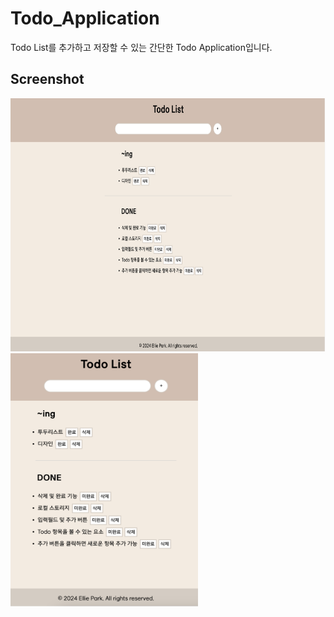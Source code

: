 # Todo_Application

Todo List를 추가하고 저장할 수 있는 간단한 Todo Application입니다.

## Screenshot

<img src="images/screenshot1.png" width="720" height="405"/>
<img src="images/screenshot2.png" width="300" height="405"/>

